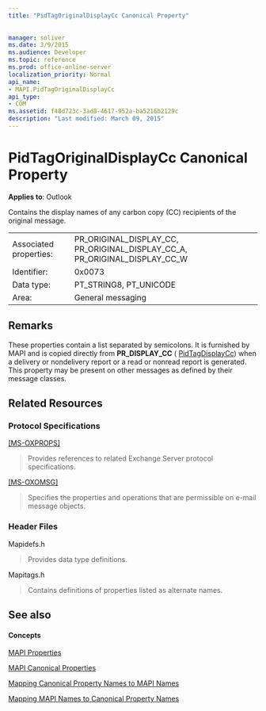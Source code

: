 ```yaml
---
title: "PidTagOriginalDisplayCc Canonical Property"
 
 
manager: soliver
ms.date: 3/9/2015
ms.audience: Developer
ms.topic: reference
ms.prod: office-online-server
localization_priority: Normal
api_name:
- MAPI.PidTagOriginalDisplayCc
api_type:
- COM
ms.assetid: f48d723c-3ad8-4617-952a-ba5216b2129c
description: "Last modified: March 09, 2015"
---
```


# PidTagOriginalDisplayCc Canonical Property

  
  
**Applies to**: Outlook 
  
Contains the display names of any carbon copy (CC) recipients of the original message.
  
|||
|:-----|:-----|
|Associated properties:  <br/> |PR_ORIGINAL_DISPLAY_CC, PR_ORIGINAL_DISPLAY_CC_A, PR_ORIGINAL_DISPLAY_CC_W  <br/> |
|Identifier:  <br/> |0x0073  <br/> |
|Data type:  <br/> |PT_STRING8, PT_UNICODE  <br/> |
|Area:  <br/> |General messaging  <br/> |
   
## Remarks

These properties contain a list separated by semicolons. It is furnished by MAPI and is copied directly from **PR_DISPLAY_CC** ( [PidTagDisplayCc](pidtagdisplaycc-canonical-property.md)) when a delivery or nondelivery report or a read or nonread report is generated. This property may be present on other messages as defined by their message classes.
  
## Related Resources

### Protocol Specifications

[[MS-OXPROPS]](http://msdn.microsoft.com/library/f6ab1613-aefe-447d-a49c-18217230b148%28Office.15%29.aspx)
  
> Provides references to related Exchange Server protocol specifications.
    
[[MS-OXOMSG]](http://msdn.microsoft.com/library/daa9120f-f325-4afb-a738-28f91049ab3c%28Office.15%29.aspx)
  
> Specifies the properties and operations that are permissible on e-mail message objects.
    
### Header Files

Mapidefs.h
  
> Provides data type definitions.
    
Mapitags.h
  
> Contains definitions of properties listed as alternate names.
    
## See also

#### Concepts

[MAPI Properties](mapi-properties.md)
  
[MAPI Canonical Properties](mapi-canonical-properties.md)
  
[Mapping Canonical Property Names to MAPI Names](mapping-canonical-property-names-to-mapi-names.md)
  
[Mapping MAPI Names to Canonical Property Names](mapping-mapi-names-to-canonical-property-names.md)

